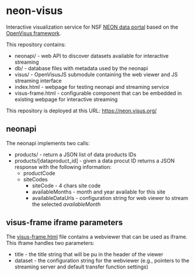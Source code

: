 # neon-visus

Interactive visualization service for NSF [NEON data portal](https://neonscience.org) based on the [OpenVisus framework](https://github.com/sci-visus/OpenVisus). 

This repository contains:
* neonapi/ - web API to discover datasets available for interactive streaming 
* db/ - database files with metadata used by the neonapi
* visus/ - OpenVisusJS submodule containing the web viewer and JS streaming interface
* index.html - webpage for testing neonapi and streaming service
* visus-frame.html - configurable component that can be embedded in existing webpage for interactive streaming

This repository is deployed at this URL: https://neon.visus.org/

## neonapi

The neonapi implements two calls:
* products/ - return a JSON list of data products IDs
* products/[dataproduct_id] - given a data procut ID returns a JSON response with the following information:
  * productCode
  * siteCodes
    * siteCode - 4 chars site code
    * availableMonths - month and year available for this site
    * availableDataUrls - configuration string for web viewer to stream the selected _availableMonth_

## visus-frame iframe parameters

The [visus-frame.html](https://github.com/sci-visus/neon-visus/blob/master/visus-frame.html) file contains a webviewer that can be used as iframe. This iframe handles two parameters:
* title - the title string that will be pu in the header of the viewer
* dataset - the configuration string for the webviewer (e.g., pointers to the streaming server and default transfer function settings)
